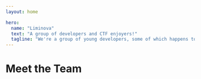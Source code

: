 ```yaml
---
layout: home

hero:
  name: "Liminova"
  text: "A group of developers and CTF enjoyers!"
  tagline: "We're a group of young developers, some of which happens to be interested in learning and playing Capture the Flag."
---
```


<script setup>
import { useData } from "vitepress";

const data = useData();
const members = data.site.value.themeConfig.members;
</script>

<h1>Meet the Team</h1>

<TeamMembers size="medium" :members="members" />
